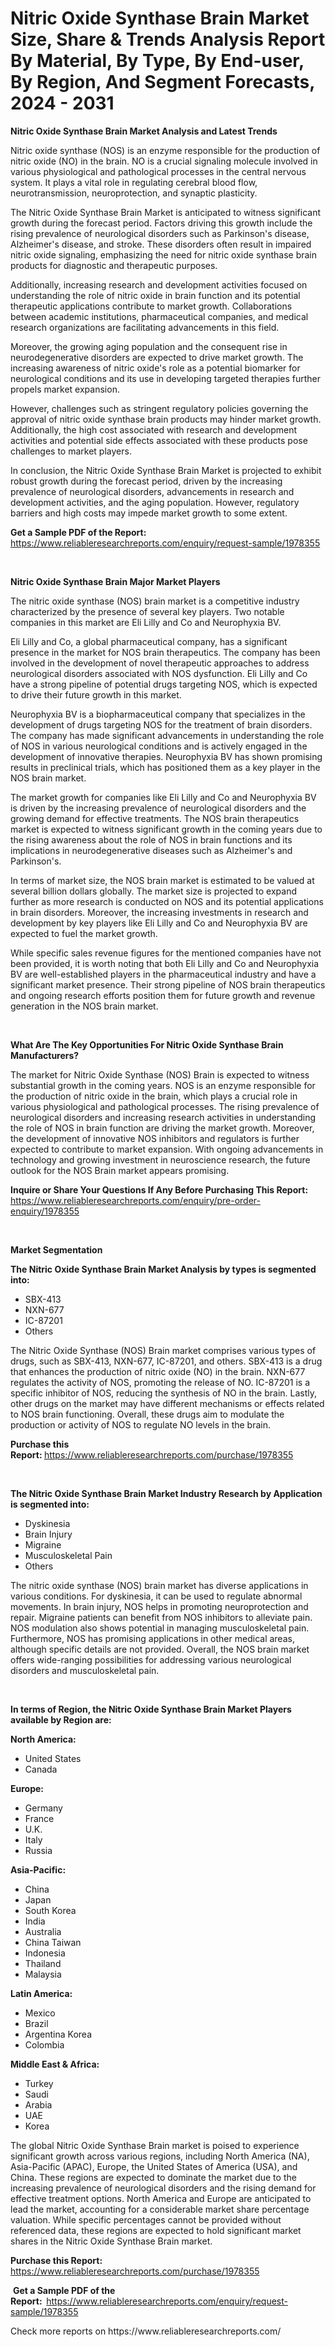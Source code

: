 <p><h1>Nitric Oxide Synthase Brain Market Size, Share & Trends Analysis Report By Material, By Type, By End-user, By Region, And Segment Forecasts, 2024 - 2031</h1></p><p><strong>Nitric Oxide Synthase Brain Market Analysis and Latest Trends</strong></p>
<p><p>Nitric oxide synthase (NOS) is an enzyme responsible for the production of nitric oxide (NO) in the brain. NO is a crucial signaling molecule involved in various physiological and pathological processes in the central nervous system. It plays a vital role in regulating cerebral blood flow, neurotransmission, neuroprotection, and synaptic plasticity.</p><p>The Nitric Oxide Synthase Brain Market is anticipated to witness significant growth during the forecast period. Factors driving this growth include the rising prevalence of neurological disorders such as Parkinson's disease, Alzheimer's disease, and stroke. These disorders often result in impaired nitric oxide signaling, emphasizing the need for nitric oxide synthase brain products for diagnostic and therapeutic purposes.</p><p>Additionally, increasing research and development activities focused on understanding the role of nitric oxide in brain function and its potential therapeutic applications contribute to market growth. Collaborations between academic institutions, pharmaceutical companies, and medical research organizations are facilitating advancements in this field.</p><p>Moreover, the growing aging population and the consequent rise in neurodegenerative disorders are expected to drive market growth. The increasing awareness of nitric oxide's role as a potential biomarker for neurological conditions and its use in developing targeted therapies further propels market expansion.</p><p>However, challenges such as stringent regulatory policies governing the approval of nitric oxide synthase brain products may hinder market growth. Additionally, the high cost associated with research and development activities and potential side effects associated with these products pose challenges to market players.</p><p>In conclusion, the Nitric Oxide Synthase Brain Market is projected to exhibit robust growth during the forecast period, driven by the increasing prevalence of neurological disorders, advancements in research and development activities, and the aging population. However, regulatory barriers and high costs may impede market growth to some extent.</p></p>
<p><strong>Get a Sample PDF of the Report:&nbsp;</strong> <a href="https://www.reliableresearchreports.com/enquiry/request-sample/1978355">https://www.reliableresearchreports.com/enquiry/request-sample/1978355</a></p>
<p>&nbsp;</p>
<p><strong>Nitric Oxide Synthase Brain Major Market Players</strong></p>
<p><p>The nitric oxide synthase (NOS) brain market is a competitive industry characterized by the presence of several key players. Two notable companies in this market are Eli Lilly and Co and Neurophyxia BV.</p><p>Eli Lilly and Co, a global pharmaceutical company, has a significant presence in the market for NOS brain therapeutics. The company has been involved in the development of novel therapeutic approaches to address neurological disorders associated with NOS dysfunction. Eli Lilly and Co have a strong pipeline of potential drugs targeting NOS, which is expected to drive their future growth in this market.</p><p>Neurophyxia BV is a biopharmaceutical company that specializes in the development of drugs targeting NOS for the treatment of brain disorders. The company has made significant advancements in understanding the role of NOS in various neurological conditions and is actively engaged in the development of innovative therapies. Neurophyxia BV has shown promising results in preclinical trials, which has positioned them as a key player in the NOS brain market.</p><p>The market growth for companies like Eli Lilly and Co and Neurophyxia BV is driven by the increasing prevalence of neurological disorders and the growing demand for effective treatments. The NOS brain therapeutics market is expected to witness significant growth in the coming years due to the rising awareness about the role of NOS in brain functions and its implications in neurodegenerative diseases such as Alzheimer's and Parkinson's.</p><p>In terms of market size, the NOS brain market is estimated to be valued at several billion dollars globally. The market size is projected to expand further as more research is conducted on NOS and its potential applications in brain disorders. Moreover, the increasing investments in research and development by key players like Eli Lilly and Co and Neurophyxia BV are expected to fuel the market growth.</p><p>While specific sales revenue figures for the mentioned companies have not been provided, it is worth noting that both Eli Lilly and Co and Neurophyxia BV are well-established players in the pharmaceutical industry and have a significant market presence. Their strong pipeline of NOS brain therapeutics and ongoing research efforts position them for future growth and revenue generation in the NOS brain market.</p></p>
<p>&nbsp;</p>
<p><strong>What Are The Key Opportunities For Nitric Oxide Synthase Brain Manufacturers?</strong></p>
<p><p>The market for Nitric Oxide Synthase (NOS) Brain is expected to witness substantial growth in the coming years. NOS is an enzyme responsible for the production of nitric oxide in the brain, which plays a crucial role in various physiological and pathological processes. The rising prevalence of neurological disorders and increasing research activities in understanding the role of NOS in brain function are driving the market growth. Moreover, the development of innovative NOS inhibitors and regulators is further expected to contribute to market expansion. With ongoing advancements in technology and growing investment in neuroscience research, the future outlook for the NOS Brain market appears promising.</p></p>
<p><strong>Inquire or Share Your Questions If Any Before Purchasing This Report:</strong> <a href="https://www.reliableresearchreports.com/enquiry/pre-order-enquiry/1978355">https://www.reliableresearchreports.com/enquiry/pre-order-enquiry/1978355</a></p>
<p>&nbsp;</p>
<p><strong>Market Segmentation</strong></p>
<p><strong>The Nitric Oxide Synthase Brain Market Analysis by types is segmented into:</strong></p>
<p><ul><li>SBX-413</li><li>NXN-677</li><li>IC-87201</li><li>Others</li></ul></p>
<p><p>The Nitric Oxide Synthase (NOS) Brain market comprises various types of drugs, such as SBX-413, NXN-677, IC-87201, and others. SBX-413 is a drug that enhances the production of nitric oxide (NO) in the brain. NXN-677 regulates the activity of NOS, promoting the release of NO. IC-87201 is a specific inhibitor of NOS, reducing the synthesis of NO in the brain. Lastly, other drugs on the market may have different mechanisms or effects related to NOS brain functioning. Overall, these drugs aim to modulate the production or activity of NOS to regulate NO levels in the brain.</p></p>
<p><strong>Purchase this Report:&nbsp;</strong><a href="https://www.reliableresearchreports.com/purchase/1978355">https://www.reliableresearchreports.com/purchase/1978355</a></p>
<p>&nbsp;</p>
<p><strong>The Nitric Oxide Synthase Brain Market Industry Research by Application is segmented into:</strong></p>
<p><ul><li>Dyskinesia</li><li>Brain Injury</li><li>Migraine</li><li>Musculoskeletal Pain</li><li>Others</li></ul></p>
<p><p>The nitric oxide synthase (NOS) brain market has diverse applications in various conditions. For dyskinesia, it can be used to regulate abnormal movements. In brain injury, NOS helps in promoting neuroprotection and repair. Migraine patients can benefit from NOS inhibitors to alleviate pain. NOS modulation also shows potential in managing musculoskeletal pain. Furthermore, NOS has promising applications in other medical areas, although specific details are not provided. Overall, the NOS brain market offers wide-ranging possibilities for addressing various neurological disorders and musculoskeletal pain.</p></p>
<p>&nbsp;</p>
<p><strong>In terms of Region, the Nitric Oxide Synthase Brain Market Players available by Region are:</strong></p>
<p>
    <p> <strong> North America: </strong>
        <ul>
            <li>United States</li>
            <li>Canada</li>
        </ul>
        </p> 
    <p> <strong> Europe: </strong>
        <ul>
            <li>Germany</li>
            <li>France</li>
            <li>U.K.</li>
            <li>Italy</li>
            <li>Russia</li>
        </ul>
        </p> 
    <p> <strong> Asia-Pacific: </strong>
        <ul>
            <li>China</li>
            <li>Japan</li>
            <li>South Korea</li>
            <li>India</li>
            <li>Australia</li>
            <li>China Taiwan</li>
            <li>Indonesia</li>
            <li>Thailand</li>
            <li>Malaysia</li>
        </ul>
        </p> 
    <p> <strong> Latin America: </strong>
        <ul>
            <li>Mexico</li>
            <li>Brazil</li>
            <li>Argentina Korea</li>
            <li>Colombia</li>
        </ul>
        </p> 
    <p> <strong> Middle East & Africa: </strong>
        <ul>
            <li>Turkey</li>
            <li>Saudi</li>
            <li>Arabia</li>
            <li>UAE</li>
            <li>Korea</li>
        </ul>
    </p>
    </p>
<p><p>The global Nitric Oxide Synthase Brain market is poised to experience significant growth across various regions, including North America (NA), Asia-Pacific (APAC), Europe, the United States of America (USA), and China. These regions are expected to dominate the market due to the increasing prevalence of neurological disorders and the rising demand for effective treatment options. North America and Europe are anticipated to lead the market, accounting for a considerable market share percentage valuation. While specific percentages cannot be provided without referenced data, these regions are expected to hold significant market shares in the Nitric Oxide Synthase Brain market.</p></p>
<p><strong>Purchase this Report: </strong><a href="https://www.reliableresearchreports.com/purchase/1978355">https://www.reliableresearchreports.com/purchase/1978355</a></p>
<p>&nbsp;<strong>Get a Sample PDF of the Report:&nbsp;&nbsp;</strong><a href="https://www.reliableresearchreports.com/enquiry/request-sample/1978355">https://www.reliableresearchreports.com/enquiry/request-sample/1978355</a></p>
<p><strong></strong></p>
<p>Check more reports on https://www.reliableresearchreports.com/</p>